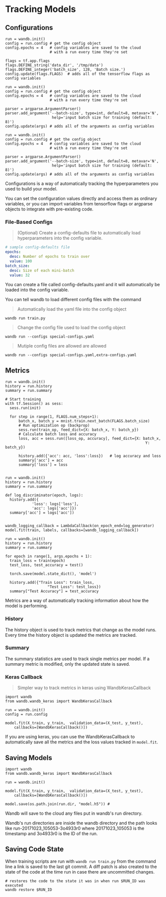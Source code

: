 # Tracking Models
## Configurations

```python--tensorflow
run = wandb.init()
config = run.config # get the config object
config.epochs = 4   # config variables are saved to the cloud
                    # with a run every time they're set

flags = tf.app.flags
flags.DEFINE_string('data_dir', '/tmp/data')
flags.DEFINE_integer('batch_size', 128, 'Batch size.')
config.update(flags.FLAGS)  # adds all of the tensorflow flags as config variables
```

```python--keras
run = wandb.init()
config = run.config # get the config object
config.epochs = 4   # config variables are saved to the cloud
                    # with a run every time they're set

parser = argparse.ArgumentParser()
parser.add_argument('--batch-size', type=int, default=8, metavar='N',
                     help='input batch size for training (default: 8)')
config.update(args) # adds all of the arguments as config variables
```

```python--pytorch
run = wandb.init()
config = run.config # get the config object
config.epochs = 4   # config variables are saved to the cloud
                    # with a run every time they're set

parser = argparse.ArgumentParser()
parser.add_argument('--batch-size', type=int, default=8, metavar='N',
                     help='input batch size for training (default: 8)')
config.update(args) # adds all of the arguments as config variables
```

Configurations is a way of automatically tracking the hyperparameters you used
to build your model.

You can set the configuration values directly and access them as ordinary variables, or
you can import variables from tensorflow flags or argparse objects to integrate
with pre-existing code.

### File-Based Configs

> (Optional) Create a config-defaults file to automatically load hyperparameters
> into the config variable.

```yaml
# sample config-defaults file
epochs:
  desc: Number of epochs to train over
  value: 100
batch_size:
  desc: Size of each mini-batch
  value: 32
```

You can create a file called config-defaults.yaml and it will automatically
be loaded into the config variable.

You can tell wandb to load different config files with the command

> Automatically load the yaml file into the config object

```shell
wandb run train.py
```

> Change the config file used to load the config object

```shell
wandb run --configs special-configs.yaml
```

> Mutiple config files are allowed are allowed

```shell
wandb run --configs special-configs.yaml,extra-configs.yaml
```

## Metrics



```python--tensorflow
run = wandb.init()
history = run.history
summary = run.summary

# Start training
with tf.Session() as sess:
  sess.run(init)

  for step in range(1, FLAGS.num_steps+1):
      batch_x, batch_y = mnist.train.next_batch(FLAGS.batch_size)
      # Run optimization op (backprop)
      sess.run(train_op, feed_dict={X: batch_x, Y: batch_y})
      # Calculate batch loss and accuracy
      loss, acc = sess.run([loss_op, accuracy], feed_dict={X: batch_x,
                                                               Y: batch_y})

      history.add({'acc': acc, 'loss':loss})   # log accuracy and loss
      summary['acc'] = acc  
      summary['loss'] = loss

```

```python--keras

run = wandb.init()
history = run.history
summary = run.summary

def log_discriminator(epoch, logs):
  history.add({
            'loss': logs['loss'],
            'acc': logs['acc']})
  summary['acc'] = logs['acc'])


wandb_logging_callback = LambdaCallback(on_epoch_end=log_generator)
model.fit(train, labels, callbacks=[wandb_logging_callback])
```

```python--pytorch
run = wandb.init()
history = run.history
summary = run.summary

for epoch in range(1, args.epochs + 1):
  train_loss = train(epoch)
  test_loss, test_accuracy = test()

  torch.save(model.state_dict(), 'model')

  history.add({"Train Loss": train_loss,
                   "Test Loss": test_loss})
  summary["Test Accuracy"] = test_accuracy

```
Metrics are a way of automatically tracking information about how the model
is performing.

### History

The history object is used to track metrics that change as the model runs.  Every
time the history object is updated the metrics are tracked.

### Summary

The summary statistics are used to track single metrics per model.  If a summary
metric is modified, only the updated state is saved.

### Keras Callback
> Simpler way to track metrics in keras using WandbKerasCallback

```python--keras
import wandb
from wandb.wandb_keras import WandbKerasCallback

run = wandb.init()
config = run.config

model.fit(X_train, y_train,  validation_data=(X_test, y_test),
    callbacks=[WandbKerasCallback()])
```

If you are using keras, you can use the WandbKerasCallback to automatically save
all the metrics and the loss values tracked in `model.fit`.

## Saving Models

```python--keras
import wandb
from wandb.wandb_keras import WandbKerasCallback

run = wandb.init()

model.fit(X_train, y_train,  validation_data=(X_test, y_test),
    callbacks=[WandbKerasCallback()])

model.save(os.path.join(run.dir, "model.h5")) #
```

Wandb will save to the cloud any files put in wandb's run directory.

Wandb's run directories are inside the wandb directory and the path looks like run-20171023_105053-3o4933r0 where 20171023_105053 is the timestamp and 3o4933r0
is the ID of the run.

## Saving Code State

When training scripts are run with `wandb run train.py` from the command line
a link is saved to the last git commit.  A diff patch is also created to the state
of the code at the time run in case there are uncommitted changes.

```
# restores the code to the state it was in when run $RUN_ID was executed
wandb restore $RUN_ID
```
